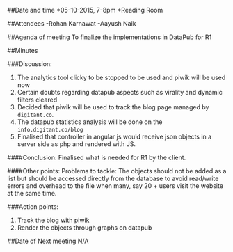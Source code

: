 ##Date and time
*05-10-2015, 7-8pm
*Reading Room

##Attendees
-Rohan Karnawat
-Aayush Naik

##Agenda of meeting
To finalize the implementations in DataPub for R1

##Minutes

###Discussion:
1. The analytics tool clicky to be stopped to be used and piwik will be used now
2. Certain doubts regarding datapub aspects such as virality and dynamic filters cleared
3. Decided that piwik will be used to track the blog page managed by `digitant.co`.
4. The datapub statistics analysis will be done on the `info.digitant.co/blog` 
5. Finalised that controller in angular js would receive json objects in a server side as php and rendered with JS.

####Conclusion: 
Finalised what is needed for R1 by the client.

####Other points:
Problems to tackle: The objects should not be added as a list but should be accessed directly from the database to avoid read/write errors and overhead to the file when many, say 20 + users visit the website at the same time.

###Action points:
1. Track the blog with piwik
2. Render the objects through graphs on datapub

##Date of Next meeting
N/A




